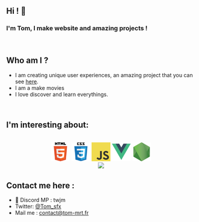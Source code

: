 ## Hi ! 👋
### I'm Tom, I make website and amazing projects !

<br>

## Who am I ?

- I am creating unique user experiences, an amazing project that you can see [here](https://tom-mrt.fr).
- I am a make movies
- I love discover and learn everythings.

<br>

## I'm interesting about: 

<br>

<div align="center">
  <img height="50" src="https://raw.githubusercontent.com/github/explore/80688e429a7d4ef2fca1e82350fe8e3517d3494d/topics/html/html.png">
  <img height="50" src="https://raw.githubusercontent.com/github/explore/80688e429a7d4ef2fca1e82350fe8e3517d3494d/topics/css/css.png">
  <img height="50" src="https://raw.githubusercontent.com/github/explore/80688e429a7d4ef2fca1e82350fe8e3517d3494d/topics/javascript/javascript.png">
  <img height="50" src="https://raw.githubusercontent.com/github/explore/80688e429a7d4ef2fca1e82350fe8e3517d3494d/topics/vue/vue.png">
  <img height="50" src="https://raw.githubusercontent.com/github/explore/80688e429a7d4ef2fca1e82350fe8e3517d3494d/topics/nodejs/nodejs.png">
</div>

<div align="center">
  <img height="250" src="https://github-readme-stats.vercel.app/api?username=Tom-mp4&show_icons=true&hide_border=true">
</div>

## Contact me here :

- 📝 Discord MP : twjm
- Twitter: [@Tom_sfx](https://twitter.com/Tom_sfx)
- Mail me : [contact@tom-mrt.fr](mailto:contact@tom-mrt.fr) 
